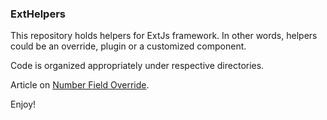 ### ExtHelpers

This repository holds helpers for ExtJs framework. In other words, helpers could be an override, plugin or a customized component. 

Code is organized appropriately under respective directories.

Article on [Number Field Override](https://riteshpatel.silvrback.com/number-field-override-for-extjs-6).

Enjoy!
